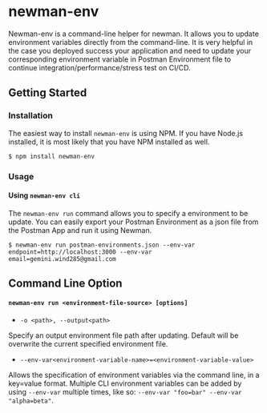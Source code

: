 # **newman-env**

Newman-env is a command-line helper for newman. It allows you to update environment variables directly from the command-line. It is very helpful in the case you deployed success your application and need to update your corresponding environment variable in Postman Environment file to continue integration/performance/stress test on CI/CD.

## Getting Started

### Installation
The easiest way to install `newman-env` is using NPM. If you have Node.js installed, it is most likely that you have NPM installed as well.

```
$ npm install newman-env
```

### Usage

#### Using `newman-env cli`

The `newman-env run` command allows you to specify a environment to be update. You can easily export your Postman Environment as a json file from the Postman App and run it using Newman.

```
$ newman-env run postman-environments.json --env-var endpoint=http://localhost:3000 --env-var email=gemini.wind285@gmail.com
```


## Command Line Option

#### ```newman-env run <environment-file-source> [options]```

- ```-o <path>, --output<path>```

Specify an output environment file path after updating. Default will be overwrite the current specified environment file.

- ```--env-var<environment-variable-name>=<environment-variable-value>```

Allows the specification of environment variables via the command line, in a key=value format. Multiple CLI environment variables can be added by using ```--env-var``` multiple times, like so: ```--env-var "foo=bar" --env-var "alpha=beta"```.